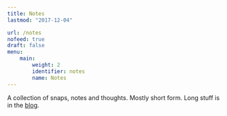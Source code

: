 ```yaml
---
title: Notes
lastmod: "2017-12-04"

url: /notes
nofeed: true
draft: false
menu:
    main:
        weight: 2
        identifier: notes
        name: Notes
---
```


A collection of snaps, notes and thoughts. Mostly short form. Long stuff is in the [blog](/posts).
